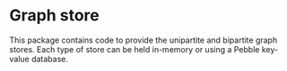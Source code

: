 # Graph store

This package contains code to provide the unipartite and bipartite graph stores. Each type of
store can be held in-memory or using a Pebble key-value database.
